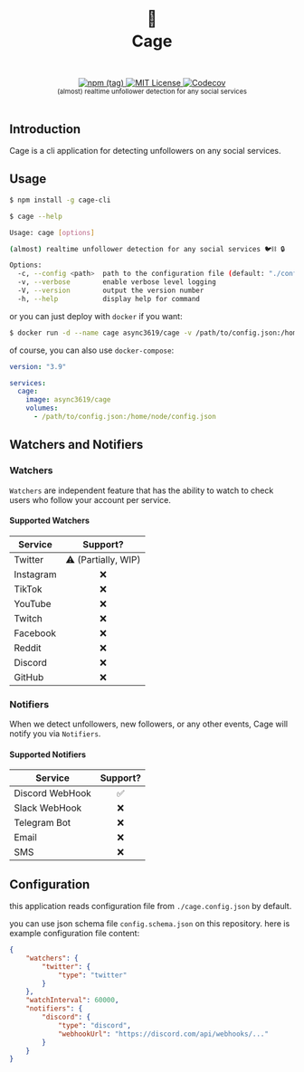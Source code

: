 <h1 align="center">
  <br />
  🦜
  <br />
  Cage
  <sup>
    <br />
    <br />
  </sup>    
</h1>

<div align="center">
    <a href="https://www.npmjs.com/package/cage-cli">
        <img alt="npm (tag)" src="https://img.shields.io/npm/v/cage-cli/dev?style=flat-square">
    </a>
    <a href="https://github.com/async3619/solv/blob/main/LICENSE">
        <img src="https://img.shields.io/github/license/async3619/solv.svg?style=flat-square" alt="MIT License" />
    </a>
    <a href="https://app.codecov.io/gh/async3619/cage">
        <img alt="Codecov" src="https://img.shields.io/codecov/c/github/async3619/cage?style=flat-square&token=97JBTXGXC8">
    </a>
    <br />
    <sup>(almost) realtime unfollower detection for any social services</sup>
    <br />
    <br />
</div>

## Introduction

Cage is a cli application for detecting unfollowers on any social services.

## Usage

```bash
$ npm install -g cage-cli

$ cage --help

Usage: cage [options]

(almost) realtime unfollower detection for any social services 🐦⛓️ 🔒

Options:
  -c, --config <path>  path to the configuration file (default: "./config.json")
  -v, --verbose        enable verbose level logging
  -V, --version        output the version number
  -h, --help           display help for command
```

or you can just deploy with `docker` if you want:

```bash
$ docker run -d --name cage async3619/cage -v /path/to/config.json:/home/node/config.json
```

of course, you can also use `docker-compose`:

```yaml
version: "3.9"

services:
  cage:
    image: async3619/cage
    volumes:
      - /path/to/config.json:/home/node/config.json
```

## Watchers and Notifiers

### Watchers

`Watchers` are independent feature that has the ability to watch to check users who follow your account per service.

#### Supported Watchers

| Service   |      Support?       |
| --------- | :-----------------: |
| Twitter   | ⚠️ (Partially, WIP) |
| Instagram |         ❌          |
| TikTok    |         ❌          |
| YouTube   |         ❌          |
| Twitch    |         ❌          |
| Facebook  |         ❌          |
| Reddit    |         ❌          |
| Discord   |         ❌          |
| GitHub    |         ❌          |

### Notifiers

When we detect unfollowers, new followers, or any other events, Cage will notify you via `Notifiers`.

#### Supported Notifiers

| Service         | Support? |
| --------------- | :------: |
| Discord WebHook |    ✅    |
| Slack WebHook   |    ❌    |
| Telegram Bot    |    ❌    |
| Email           |    ❌    |
| SMS             |    ❌    |

## Configuration

this application reads configuration file from `./cage.config.json` by default.

you can use json schema file `config.schema.json` on this repository. here is example configuration file content:

```json
{
    "watchers": {
        "twitter": {
            "type": "twitter"
        }
    },
    "watchInterval": 60000,
    "notifiers": {
        "discord": {
            "type": "discord",
            "webhookUrl": "https://discord.com/api/webhooks/..."
        }
    }
}
```
